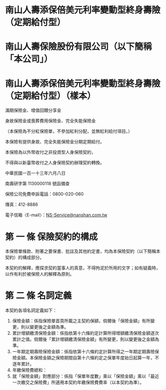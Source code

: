 # 南山人壽添保倍美元利率變動型終身壽險（定期給付型）

# 南山人壽保險股份有限公司（以下簡稱「本公司」）

# 南山人壽添保倍美元利率變動型終身壽險（定期給付型）（樣本）

滿期保險金、增值回饋分享金

身故保險金或喪葬費用保險金、完全失能保險金

（本保險為不分紅保險單，不參加紅利分配，並無紅利給付項目。）

本保險有提供身故、完全失能保險金分期定期給付。

本保險為以外幣收付之非投資型人身保險契約，

不得與以新臺幣收付之人身保險契約辦理契約轉換。

中華民國一百一十三年六月八日

南壽研字第 1130000118 號函備查

保險公司免費申訴電話：0800-020-060

傳真：412-8886

電子信箱〈E-mail〉：NS-Service@nanshan.com.tw

# 第 一 條  保險契約的構成

本保險單條款、附著之要保書、批註及其他約定書，均為本保險契約（以下簡稱本契約）的構成部分。

本契約的解釋，應探求契約當事人的真意，不得拘泥於所用的文字；如有疑義時，以作有利於被保險人的解釋為原則。

# 第 二 條  名詞定義

本契約各項名詞定義如下：

1. 保險金額：係指保險單首頁所載之主契約保額，倘爾後「保險金額」有所變更，則以變更後之金額為準。
2. 累計增額繳清保險金額：係指依第十六條約定計算所得增額繳清保險金額逐次累計之值。倘爾後「累計增額繳清保險金額」有所變更，則以變更後之金額為準。
3. 一年期定期壽險保險金額：係指依第十六條約定計算所得之一年期定期壽險保險金額。本保險金額之保險期間自第十六條約定之保單年度始日起算一年，不逐年累計。
4. 年繳保險費總和：
1. 就「保險金額」對應部分：係指「保單年度數」乘以「保險金額」乘以「最近一次繳交之保險費」所適用本契約年繳保險費費率（以本契約為準）。